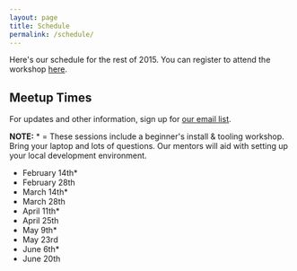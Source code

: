 ```yaml
---
layout: page
title: Schedule
permalink: /schedule/
---
```


Here's our schedule for the rest of 2015. You can register to attend the workshop [here](https://www.eventbrite.com/e/pair-programming-mentoring-covermymeds-tickets-15224426670).

## Meetup Times
For updates and other information, sign up for [our email list](https://docs.google.com/a/goodproduce.net/forms/d/11WzmAGErqLTQ6NAwtBOTVl_BOlkXdj3L-8tbzBNGb9s/viewform).

__NOTE:__ * = These sessions include a beginner's install & tooling workshop. Bring your laptop and lots of questions. Our mentors will aid with setting up your local development environment.

- February 14th*
- February 28th
- March 14th*
- March 28th
- April 11th*
- April 25th
- May 9th*
- May 23rd
- June 6th*
- June 20th
